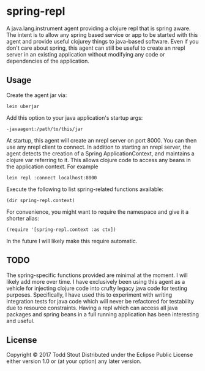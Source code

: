 # spring-repl

A java.lang.instrument agent providing a clojure repl that is spring aware.
The intent is to allow any spring based service or app to be started with this agent
and provide useful clojurey things to java-based software. Even if you don't care about
spring, this agent can still be useful to create an nrepl server in an existing application without
modifying any code or dependencies of the application.

## Usage
Create the agent jar via:
```
lein uberjar
```

Add this option to your java application's startup args:

```
-javaagent:/path/to/this/jar
```


At startup, this agent will create an nrepl server on port 8000. You can then use any nrepl client to connect.
In addition to starting an nrepl server, the agent detects the creation of a Spring ApplicationContext, and maintains
a clojure var referring to it. This allows clojure code to access any beans in the application context.
For example
```
lein repl :connect localhost:8000
```

Execute the following to list spring-related functions available:
```
(dir spring-repl.context)
``` 

For convenience, you might want to require the namespace and give it a shorter alias:
```
(require '[spring-repl.context :as ctx])
```
In the future I will likely make this require automatic.

## TODO
The spring-specific functions provided are minimal at the moment. I will likely add more over time.
I have exclusively been using this agent as a vehicle for injecting clojure code into crufty legacy
java code for testing purposes. Specifically, I have used this to experiment with writing integration tests for 
java code which will never be refactored for testability due to resource constraints. Having a repl
which can access all java packages and spring beans in a full running application has been interesting and 
useful.

## License

Copyright © 2017 Todd Stout
Distributed under the Eclipse Public License either version 1.0 or (at
your option) any later version.
